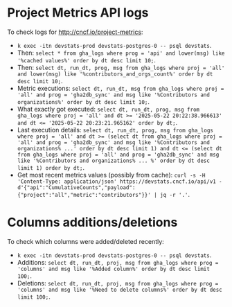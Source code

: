 # Project Metrics API logs

To check logs for http://cncf.io/project-metrics:
- `` k exec -itn devstats-prod devstats-postgres-0 -- psql devstats ``.
- Then: `` select * from gha_logs where prog = 'api' and lower(msg) like '%cached values%' order by dt desc limit 10; ``.
- Then: `` select dt, run_dt, prog, msg from gha_logs where proj = 'all' and lower(msg) like '%contributors_and_orgs_count%' order by dt desc limit 10; ``.
- Metric executions: `` select dt, run_dt, msg from gha_logs where proj = 'all' and prog = 'gha2db_sync' and msg like '%Contributors and organizations%' order by dt desc limit 10; ``.
- What exactly got executed: `` select dt, run_dt, prog, msg from gha_logs where proj = 'all' and dt >= '2025-05-22 20:22:38.966613' and dt <= '2025-05-22 20:23:21.965162' order by dt; ``.
- Last execution details: `` select dt, run_dt, prog, msg from gha_logs where proj = 'all' and dt >= (select dt from gha_logs where proj = 'all' and prog = 'gha2db_sync' and msg like '%Contributors and organizations% ...' order by dt desc limit 1) and dt <= (select dt from gha_logs where proj = 'all' and prog = 'gha2db_sync' and msg like '%Contributors and organizations% ... %' order by dt desc limit 1) order by dt; ``.
- Get most recent metrics values (possibly from cache): `` curl -s -H 'Content-Type: application/json' https://devstats.cncf.io/api/v1 -d'{"api":"CumulativeCounts","payload":{"project":"all","metric":"contributors"}}' | jq -r '.' ``.


# Columns additions/deletions

To check which columns were added/deleted recently:
- `` k exec -itn devstats-prod devstats-postgres-0 -- psql devstats ``.
- Additions: `` select dt, run_dt, proj, msg from gha_logs where prog = 'columns' and msg like '%Added column%' order by dt desc limit 100; ``.
- Deletions: `` select dt, run_dt, proj, msg from gha_logs where prog = 'columns' and msg like '%Need to delete columns%' order by dt desc limit 100; ``.
